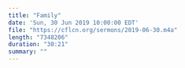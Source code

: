 ```yaml
---
title: "Family"
date: 'Sun, 30 Jun 2019 10:00:00 EDT'
file: "https://cflcn.org/sermons/2019-06-30.m4a"
length: "7348206"
duration: "30:21"
summary: ""
---
```

